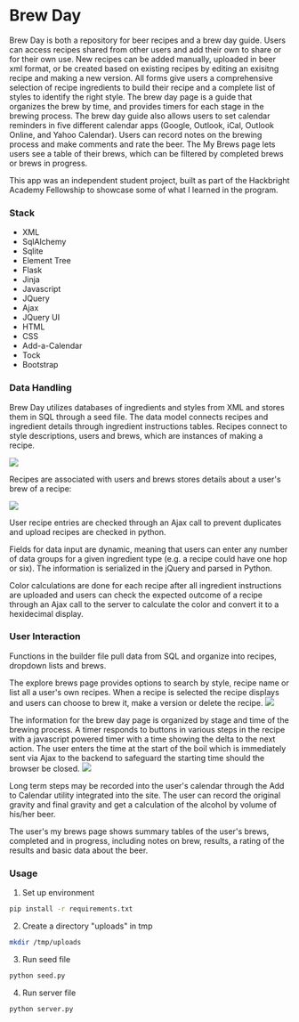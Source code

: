 # Brew Day

Brew Day is both a repository for beer recipes and a brew day guide. Users can access recipes shared from other users and add their own to share or for their own use. New recipes can be added manually, uploaded in beer xml format, or be created based on existing recipes by editing an exisitng recipe and making a new version. All forms give users a comprehensive selection of recipe ingredients to build their recipe and a complete list of styles to identify the right style. The brew day page is a guide that organizes the brew by time,  and provides timers for each stage in the brewing process. The brew day guide also allows users to set calendar reminders in five different calendar apps (Google, Outlook, iCal, Outlook Online, and Yahoo Calendar). Users can record notes on the brewing process and make comments and rate the beer. The My Brews page lets users see a table of their brews, which can be filtered by completed brews or brews in progress. 

This app was an independent student project, built as part of the Hackbright Academy Fellowship to showcase some of what I learned in the program. 

### Stack
   - XML
   - SqlAlchemy
   - Sqlite 
   - Element Tree
   - Flask
   - Jinja
   - Javascript
   - JQuery
   - Ajax
   - JQuery UI
   - HTML
   - CSS
   - Add-a-Calendar
   - Tock
   - Bootstrap

### Data Handling

Brew Day utilizes databases of ingredients and styles from XML and stores them in SQL through a seed file. The data model connects recipes and ingredient details through ingredient instructions tables. Recipes connect to style descriptions, users and brews, which are instances of making a recipe.

<img src="static/datamodel2.png">

Recipes are associated with users and brews stores details about a user's brew of a recipe:

<img src="static/datamodel1.png">

User recipe entries are checked through an Ajax call to prevent duplicates and upload recipes are checked in python. 

Fields for data input are dynamic, meaning that users can enter any number of data groups for a given ingredient type (e.g. a recipe could have one hop or six). The information is serialized in the jQuery and parsed in Python. 

Color calculations are done for each recipe after all ingredient instructions are uploaded and users can check the expected outcome of a recipe through an Ajax call to the server to calculate the color and convert it to a hexidecimal display. 

### User Interaction

Functions in the builder file pull data from SQL and organize into recipes, dropdown lists and brews.

The explore brews page provides options to search by style, recipe name or list all a user's own recipes. When a recipe is selected the recipe displays and users can choose to brew it, make a version or delete the recipe. 
<img src="static/editrecipescreen.png">

The information for the brew day page is organized by stage and time of the brewing process. A timer responds to buttons in various steps in the recipe with a javascript powered timer with a time showing the delta to the next action. The user enters the time at the start of the boil which is immediately sent via Ajax to the backend to safeguard the starting time should the browser be closed. 
<img src="static/brewscreen.png">

Long term steps may be recorded into the user's calendar through the Add to Calendar utility integrated into the site. The user can record the original gravity and final gravity and get a calculation of the alcohol by volume of his/her beer. 

The user's my brews page shows summary tables of the user's brews, completed and in progress, including notes on brew, results, a rating of the results and basic data about the beer. 

### Usage

1. Set up environment 
``` sh
pip install -r requirements.txt
```
2. Create a directory "uploads" in tmp  
``` sh
mkdir /tmp/uploads 
```
3. Run seed file
``` sh
python seed.py
```
4. Run server file
``` sh
python server.py
```




